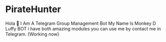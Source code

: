 # PirateHunter
Hola 👋 I Am A Telegram Group Management Bot My Name Is Monkey D Luffy BOT i have both amazing modules  you can use me by contact me in Telegram. {Working now}
